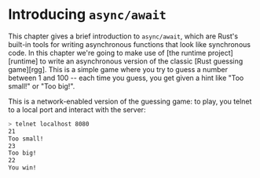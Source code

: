 # Introducing `async/await`

This chapter gives a brief introduction to `async/await`, which are
Rust's built-in tools for writing asynchronous functions that look
like synchronous code. In this chapter we're going to make use of [the
runtime project][runtime] to write an asynchronous version of the
classic [Rust guessing game][rgg]. This is a simple game where you try
to guess a number between 1 and 100 -- each time you guess, you get given
a hint like "Too small!" or "Too big!". 

This is a network-enabled version of the guessing game: to play, you
telnet to a local port and interact with the server:

```bash
> telnet localhost 8080
21
Too small!
23
Too big!
22
You win!
```
